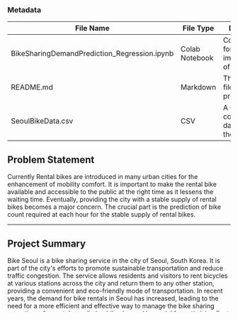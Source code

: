 ### Metadata

| File Name    | File Type |       Description |  Link   |
| --------- | ------- | -------------| ----------|
| BikeSharingDemandPrediction_Regression.ipynb     |    Colab Notebook     |  	Contains code for ML model implementation of the project    |    [View](https://githubtocolab.com/yahya-ansariii/BikeSharingDemandRegression/blob/master/BikeSharingDemandPrediction_Regression.ipynb)    |
| README.md    |    Markdown     |  The README file for the project    |    [View](https://github.com/yahya-ansariii/BikeSharingDemandRegression/blob/master/README.md)    |
| SeoulBikeData.csv     |    CSV     |  A CSV file containing data used in the project    |    [View](https://github.com/yahya-ansariii/BikeSharingDemandRegression/blob/master/SeoulBikeData.csv)    |



## Problem Statement

Currently Rental bikes are introduced in many urban cities for the enhancement of mobility comfort. It is important to make the rental bike available and accessible to the public at the right time as it lessens the waiting time. Eventually, providing the city with a stable supply of rental bikes becomes a major concern. The crucial part is the prediction of bike count required at each hour for the stable supply of rental bikes.

---

## Project Summary

Bike Seoul is a bike sharing service in the city of Seoul, South Korea. It is part of the city's efforts to promote sustainable transportation and reduce traffic congestion. The service allows residents and visitors to rent bicycles at various stations across the city and return them to any other station, providing a convenient and eco-friendly mode of transportation. In recent years, the demand for bike rentals in Seoul has increased, leading to the need for a more efficient and effective way to manage the bike sharing operations. Accurately predicting bike demand is crucial for optimizing fleet management, ensuring the availability of bikes at high-demand locations, and reducing waste and costs.

The main objective of this project is to develop a machine learning model that can accurately predict the demand for bike rentals in Seoul, South Korea, based on historical data and various relevant factors such as weather conditions, time of day, and public holidays. In this project we have used regression analysis techniques to model the bike demand data. The model trained on a large dataset of past bike rental information, along with relevant weather and time data. The model then be tested and evaluated using metrics such as mean squared error and r-squared values. The actual data is from the Seoul city government's open data portal, and this dataset is also available on Kaggle.

So, our main goal was to achieve an accuracy of at least 85% in the bike demand predictions, which would help the city's bike sharing service providers plan their fleet operations more effectively and respond to demand changes in real-time. We have performed lots of regression algorithms like linear regression, random forest, decision tree, gradient boosting , Xtreme gradient boosting, also we tried to do hyperparameter tuning and cross validation to improve the accuracy of the model. And finally we have decided to select Xtreme gradient boosting algorithm because it gave us high accuracy around 93% and 90% on train and test data resp.

This project not only provided valuable insights into bike demand patterns in Seoul but also demonstrated the practical applications of machine learning in addressing real-world problems. The findings could potentially be extended to other cities with similar bike sharing systems, leading to improved services for bike users and more sustainable transportation systems.

---

## Conclusion

The project successfully demonstrated the feasibility of using machine learning techniques to predict bike demand in Seoul.

Some of the key points are:-

- High demand in the morning and evening.
- Less Demand in the winter season.
- Highest demand in june.
- Found multicollinearity between temperature and dew point temperature.
- Perform linear regression, decision tree, random forest, gradient boosting, Xtreme gradient boosting. & got highest accuracy i.e 93% on train and 90% on test on Xtreme gradient boosting.
- There is no use of removing outliers it affects negatively on model performance.

Overall, the project highlights the potential of machine learning in solving real-world problems and provides a roadmap for future research in this area. The findings of this project can be extended to other cities with similar bike sharing systems, leading to more effective and efficient bike sharing operations, and better outcomes for all stakeholders.

---

